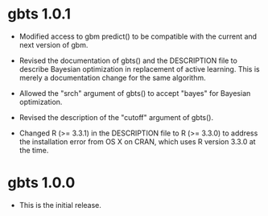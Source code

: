 # gbts 1.0.1

* Modified access to gbm predict() to be compatible with the current and next 
version of gbm.

* Revised the documentation of gbts() and the DESCRIPTION file to describe 
Bayesian optimization in replacement of active learning. This is merely a
documentation change for the same algorithm.

* Allowed the "srch" argument of gbts() to accept "bayes" for Bayesian optimization.

* Revised the description of the "cutoff" argument of gbts().

* Changed R (>= 3.3.1) in the DESCRIPTION file to R (>= 3.3.0) to address the 
installation error from OS X on CRAN, which uses R version 3.3.0 at the time.

# gbts 1.0.0

* This is the initial release.



